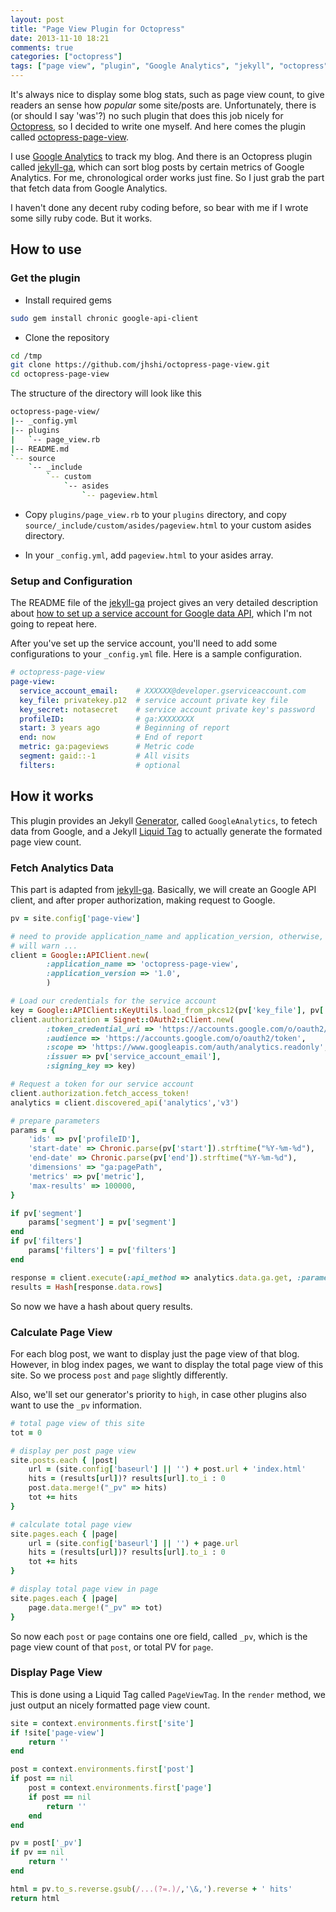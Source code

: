 ```yaml
---
layout: post
title: "Page View Plugin for Octopress"
date: 2013-11-10 18:21
comments: true
categories: ["octopress"]
tags: ["page view", "plugin", "Google Analytics", "jekyll", "octopress"]
---
```


It's always nice to display some blog stats, such as page view count, to give
readers an sense how _popular_ some site/posts are. Unfortunately, there is (or
should I say 'was'?) no such plugin that does this job nicely for 
[Octopress][octopress], so I decided to write one myself. And here comes the
plugin called [octopress-page-view][pv].

<!-- more -->

I use [Google Analytics][analytics] to track my blog. And there is an Octopress 
plugin called [jekyll-ga][ga], which can sort blog posts by certain metrics of 
Google Analytics. For me, chronological order works just fine. So I just grab
the part that fetch data from Google Analytics.

I haven't done any decent ruby coding before, so bear with me if I wrote some
silly ruby code. But it works.

## How to use

### Get the plugin
 - Install required gems

```bash
sudo gem install chronic google-api-client
```

 - Clone the repository

```bash
cd /tmp
git clone https://github.com/jhshi/octopress-page-view.git
cd octopress-page-view
```

 The structure of the directory will look like this

```bash
octopress-page-view/
|-- _config.yml
|-- plugins
|   `-- page_view.rb
|-- README.md
`-- source
    `-- _include
        `-- custom
            `-- asides
                `-- pageview.html
```

 - Copy `plugins/page_view.rb` to your `plugins` directory, and copy
   `source/_include/custom/asides/pageview.html` to your custom asides
   directory.

 - In your `_config.yml`, add `pageview.html` to your asides array.

### Setup and Configuration

The README file of the [jekyll-ga][ga] project gives an very detailed
description about [how to set up a service account for Google data API][setup],
which I'm not going to repeat here.

After you've set up the service account, you'll need to add some configurations
to your `_config.yml` file. Here is a sample configuration.

```yaml
# octopress-page-view
page-view:
  service_account_email:    # XXXXXX@developer.gserviceaccount.com
  key_file: privatekey.p12  # service account private key file
  key_secret: notasecret    # service account private key's password
  profileID:                # ga:XXXXXXXX
  start: 3 years ago        # Beginning of report
  end: now                  # End of report
  metric: ga:pageviews      # Metric code
  segment: gaid::-1         # All visits
  filters:                  # optional
```

## How it works

This plugin provides an Jekyll [Generator][generator], called `GoogleAnalytics`,
to fetech data from Google, and a Jekyll [Liquid Tag][tag] to actually generate
the formated page view count.

### Fetch Analytics Data

This part is adapted from [jekyll-ga][ga]. Basically, we will create an Google
API client, and after proper authorization, making request to Google.

```ruby
pv = site.config['page-view']

# need to provide application_name and application_version, otherwise, APIClient
# will warn ...
client = Google::APIClient.new(
        :application_name => 'octopress-page-view',
        :application_version => '1.0',
        )

# Load our credentials for the service account
key = Google::APIClient::KeyUtils.load_from_pkcs12(pv['key_file'], pv['key_secret'])
client.authorization = Signet::OAuth2::Client.new(
        :token_credential_uri => 'https://accounts.google.com/o/oauth2/token',
        :audience => 'https://accounts.google.com/o/oauth2/token',
        :scope => 'https://www.googleapis.com/auth/analytics.readonly',
        :issuer => pv['service_account_email'],
        :signing_key => key)

# Request a token for our service account
client.authorization.fetch_access_token!
analytics = client.discovered_api('analytics','v3')

# prepare parameters
params = {
    'ids' => pv['profileID'],
    'start-date' => Chronic.parse(pv['start']).strftime("%Y-%m-%d"),
    'end-date' => Chronic.parse(pv['end']).strftime("%Y-%m-%d"),
    'dimensions' => "ga:pagePath",
    'metrics' => pv['metric'],
    'max-results' => 100000,
}

if pv['segment']
    params['segment'] = pv['segment']
end
if pv['filters']
    params['filters'] = pv['filters']
end

response = client.execute(:api_method => analytics.data.ga.get, :parameters => params)
results = Hash[response.data.rows]
```
So now we have a hash about query results.

### Calculate Page View

For each blog post, we want to display just the page view of that blog. However,
in blog index pages, we want to display the total page view of this site. So we
process `post` and `page` slightly differently.

Also, we'll set our generator's priority to `high`, in case other plugins also
want to use the `_pv` information.

```ruby
# total page view of this site
tot = 0

# display per post page view
site.posts.each { |post|
    url = (site.config['baseurl'] || '') + post.url + 'index.html'
    hits = (results[url])? results[url].to_i : 0
    post.data.merge!("_pv" => hits)
    tot += hits
}

# calculate total page view
site.pages.each { |page|
    url = (site.config['baseurl'] || '') + page.url
    hits = (results[url])? results[url].to_i : 0
    tot += hits
}

# display total page view in page
site.pages.each { |page|
    page.data.merge!("_pv" => tot)
}
```

So now each `post` or `page` contains one ore field, called `_pv`, which is the
page view count of that `post`, or total PV for `page`.

### Display Page View

This is done using a Liquid Tag called `PageViewTag`. In the `render` method, we
just output an nicely formatted page view count.

```ruby
site = context.environments.first['site']
if !site['page-view']
    return ''
end

post = context.environments.first['post']
if post == nil
    post = context.environments.first['page']
    if post == nil
        return ''
    end
end

pv = post['_pv']
if pv == nil
    return ''
end

html = pv.to_s.reverse.gsub(/...(?=.)/,'\&,').reverse + ' hits'
return html
```


[octopress]: http://octopress.org/
[pv]: https://github.com/jhshi/octopress-page-view
[ga]: https://github.com/developmentseed/jekyll-ga
[analytics]: http://www.google.com/analytics/
[setup]: https://github.com/developmentseed/jekyll-ga#set-up-a-service-account-for-the-google-data-api
[generator]: http://jekyllrb.com/docs/plugins/
[tag]: http://jekyllrb.com/docs/plugins/
